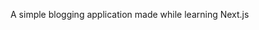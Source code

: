 <!-- This is a starter template for [Learn Next.js](https://nextjs.org/learn). -->

A simple blogging application made while learning Next.js
